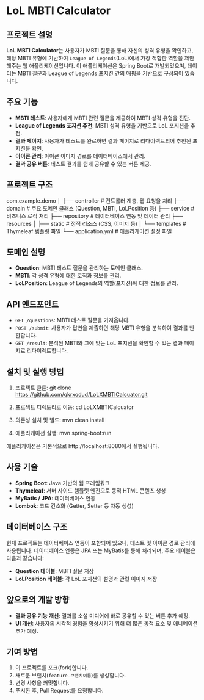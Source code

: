 # LoL MBTI Calculator

## 프로젝트 설명
**LoL MBTI Calculator**는 사용자가 MBTI 질문을 통해 자신의 성격 유형을 확인하고, 해당 MBTI 유형에 기반하여 `League of Legends`(LoL)에서 가장 적합한 역할을 제안해주는 웹 애플리케이션입니다. 이 애플리케이션은 Spring Boot로 개발되었으며, 데이터는 MBTI 질문과 League of Legends 포지션 간의 매핑을 기반으로 구성되어 있습니다.

## 주요 기능
- **MBTI 테스트**: 사용자에게 MBTI 관련 질문을 제공하여 MBTI 성격 유형을 진단.
- **League of Legends 포지션 추천**: MBTI 성격 유형을 기반으로 LoL 포지션을 추천.
- **결과 페이지**: 사용자가 테스트를 완료하면 결과 페이지로 리다이렉트되어 추천된 포지션을 확인.
- **아이콘 관리**: 아이콘 이미지 경로를 데이터베이스에서 관리.
- **결과 공유 버튼**: 테스트 결과를 쉽게 공유할 수 있는 버튼 제공.

## 프로젝트 구조
com.example.demo │ ├── controller # 컨트롤러 계층, 웹 요청을 처리 ├── domain # 주요 도메인 클래스 (Question, MBTI, LoLPosition 등) ├── service # 비즈니스 로직 처리 ├── repository # 데이터베이스 연동 및 데이터 관리 ├── resources │ ├── static # 정적 리소스 (CSS, 이미지 등) │ └── templates # Thymeleaf 템플릿 파일 └── application.yml # 애플리케이션 설정 파일


## 도메인 설명
- **Question**: MBTI 테스트 질문을 관리하는 도메인 클래스.
- **MBTI**: 각 성격 유형에 대한 로직과 정보를 관리.
- **LoLPosition**: League of Legends의 역할(포지션)에 대한 정보를 관리.

## API 엔드포인트
- `GET /questions`: MBTI 테스트 질문을 가져옵니다.
- `POST /submit`: 사용자가 답변을 제출하면 해당 MBTI 유형을 분석하여 결과를 반환합니다.
- `GET /result`: 분석된 MBTI와 그에 맞는 LoL 포지션을 확인할 수 있는 결과 페이지로 리다이렉트합니다.

## 설치 및 실행 방법
1. 프로젝트 클론:
   git clone https://github.com/qkrxodud/LoLXMBTICalcuator.git
   
3. 프로젝트 디렉토리로 이동:
  cd LoLXMBTICalcuator

4. 의존성 설치 및 빌드:
mvn clean install

5. 애플리케이션 실행:
mvn spring-boot:run

애플리케이션은 기본적으로 http://localhost:8080에서 실행됩니다.

## 사용 기술
- **Spring Boot**: Java 기반의 웹 프레임워크
- **Thymeleaf**: 서버 사이드 템플릿 엔진으로 동적 HTML 콘텐츠 생성
- **MyBatis / JPA**: 데이터베이스 연동
- **Lombok**: 코드 간소화 (Getter, Setter 등 자동 생성)

## 데이터베이스 구조
현재 프로젝트는 데이터베이스 연동이 포함되어 있으나, 테스트 및 아이콘 경로 관리에 사용됩니다. 데이터베이스 연동은 JPA 또는 MyBatis를 통해 처리되며, 주요 테이블은 다음과 같습니다:

- **Question 테이블**: MBTI 질문 저장
- **LoLPosition 테이블**: 각 LoL 포지션의 설명과 관련 이미지 저장

## 앞으로의 개발 방향
- **결과 공유 기능 개선**: 결과를 소셜 미디어에 바로 공유할 수 있는 버튼 추가 예정.
- **UI 개선**: 사용자의 시각적 경험을 향상시키기 위해 더 많은 동적 요소 및 애니메이션 추가 예정.

## 기여 방법
1. 이 프로젝트를 포크(fork)합니다.
2. 새로운 브랜치(`feature-브랜치이름`)를 생성합니다.
3. 변경 사항을 커밋합니다.
4. 푸시한 후, Pull Request를 요청합니다.
